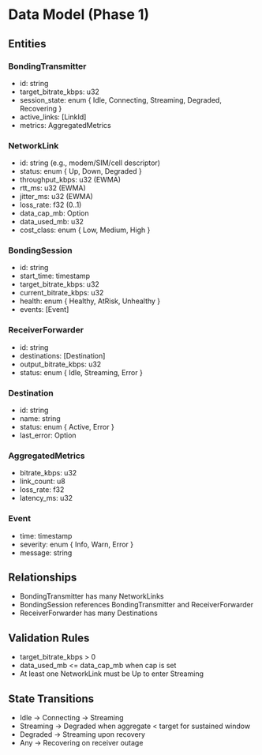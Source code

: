 # Data Model (Phase 1)

## Entities

### BondingTransmitter
- id: string
- target_bitrate_kbps: u32
- session_state: enum { Idle, Connecting, Streaming, Degraded, Recovering }
- active_links: [LinkId]
- metrics: AggregatedMetrics

### NetworkLink
- id: string (e.g., modem/SIM/cell descriptor)
- status: enum { Up, Down, Degraded }
- throughput_kbps: u32 (EWMA)
- rtt_ms: u32 (EWMA)
- jitter_ms: u32 (EWMA)
- loss_rate: f32 (0..1)
- data_cap_mb: Option<u32>
- data_used_mb: u32
- cost_class: enum { Low, Medium, High }

### BondingSession
- id: string
- start_time: timestamp
- target_bitrate_kbps: u32
- current_bitrate_kbps: u32
- health: enum { Healthy, AtRisk, Unhealthy }
- events: [Event]

### ReceiverForwarder
- id: string
- destinations: [Destination]
- output_bitrate_kbps: u32
- status: enum { Idle, Streaming, Error }

### Destination
- id: string
- name: string
- status: enum { Active, Error }
- last_error: Option<string>

### AggregatedMetrics
- bitrate_kbps: u32
- link_count: u8
- loss_rate: f32
- latency_ms: u32

### Event
- time: timestamp
- severity: enum { Info, Warn, Error }
- message: string

## Relationships
- BondingTransmitter has many NetworkLinks
- BondingSession references BondingTransmitter and ReceiverForwarder
- ReceiverForwarder has many Destinations

## Validation Rules
- target_bitrate_kbps > 0
- data_used_mb <= data_cap_mb when cap is set
- At least one NetworkLink must be Up to enter Streaming

## State Transitions
- Idle → Connecting → Streaming
- Streaming → Degraded when aggregate < target for sustained window
- Degraded → Streaming upon recovery
- Any → Recovering on receiver outage
